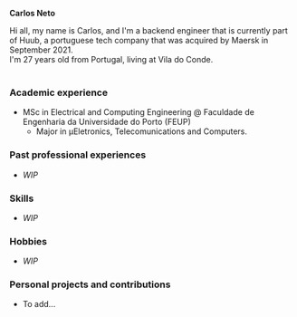 **Carlos Neto** 

Hi all, my name is Carlos, and I'm a backend engineer that is currently part of Huub, a portuguese tech company that was acquired by Maersk in September 2021. <br>
I'm 27 years old from Portugal, living at Vila do Conde. <br>
<br>
### Academic experience <br>
* MSc in Electrical and Computing Engineering @ Faculdade de Engenharia da Universidade do Porto (FEUP) <br>
  * Major in µEletronics, Telecomunications and Computers.
  
### Past professional experiences <br>
* *WIP* <br>

### Skills <br>
* *WIP* <br>

### Hobbies <br>
* *WIP* <br>

### Personal projects and contributions <br>
* To add...
